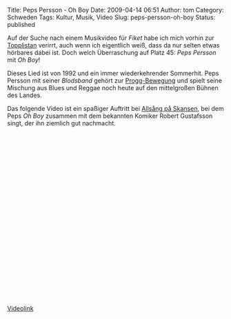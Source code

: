 Title: Peps Persson - Oh Boy
Date: 2009-04-14 06:51
Author: tom
Category: Schweden
Tags: Kultur, Musik, Video
Slug: peps-persson-oh-boy
Status: published

Auf der Suche nach einem Musikvideo für *Fiket* habe ich mich vorhin zur
[Topplistan](http://www.sr.se/p3/topplistor/hitlistan/) verirrt, auch
wenn ich eigentlich weiß, dass da nur selten etwas hörbares dabei ist.
Doch welch Überraschung auf Platz 45: *Peps Persson* mit *Oh Boy*!

Dieses Lied ist von 1992 und ein immer wiederkehrender Sommerhit. Peps
Persson mit seiner *Blodsband* gehört zur
[Progg-Bewegung](http://www.fiket.de/2007/05/13/wort-der-woche-progg/)
und spielt seine Mischung aus Blues und Reggae noch heute auf den
mittelgroßen Bühnen des Landes.

Das folgende Video ist ein spaßiger Auftritt bei [Allsång på
Skansen](http://www.fiket.de/2007/07/01/wort-der-woche-allsang-pa-skansen/),
bei dem Peps *Oh Boy* zusammen mit dem bekannten Komiker Robert
Gustafsson singt, der ihn ziemlich gut nachmacht.

<p>
<object width="480" height="385">
<param name="movie" value="http://www.youtube.com/v/9nt02fQIcAw&amp;hl=en&amp;fs=1"></param><param name="allowFullScreen" value="true"></param><param name="allowscriptaccess" value="always"></param>

<embed src="http://www.youtube.com/v/9nt02fQIcAw&amp;hl=en&amp;fs=1" type="application/x-shockwave-flash" allowscriptaccess="always" allowfullscreen="true" width="480" height="385">
</embed>
</object>
  
[Videolink](http://www.youtube.com/watch?v=9nt02fQIcAw)

</p>

